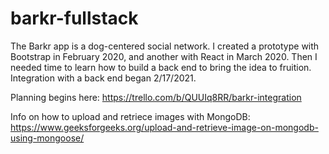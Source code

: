 # barkr-fullstack

The Barkr app is a dog-centered social network.  I created a prototype with Bootstrap in February 2020, and another with React in March 2020.  Then I needed time to learn how to build a back end to bring the idea to fruition.  Integration with a back end began 2/17/2021.   

Planning begins here:
https://trello.com/b/QUUIq8RR/barkr-integration

Info on how to upload and retriece images with MongoDB: 
https://www.geeksforgeeks.org/upload-and-retrieve-image-on-mongodb-using-mongoose/
